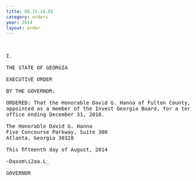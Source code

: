 ```yaml
---
title: 08.15.14.02
category: orders
year: 2014
layout: order
---
```


<pre> 

I.

THE STATE OF GEORGIA

EXECUTIVE ORDER

BY THE GOVERNOR:

ORDERED: That the Honorable David G. Hanna of Fulton County, Georgia, is
appointed as a member of the Invest Georgia Board, for a term of
office ending December 31, 2018.

The Honorable David G. Hanna
Five Concourse Parkway, Suite 300
Atlanta, Georgia 30328

This ﬁfteenth day of August, 2014

~Daxom\i2aa.L_

GOVERNOR

</pre>
